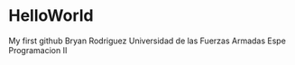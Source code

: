 # HelloWorld
My first github
Bryan Rodriguez
Universidad de las Fuerzas Armadas Espe
Programacion II

